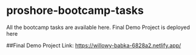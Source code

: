 # proshore-bootcamp-tasks
All the bootcamp tasks are available here. Final Demo Project is deployed here

##Final Demo Project Link:
https://willowy-babka-6828a2.netlify.app/
